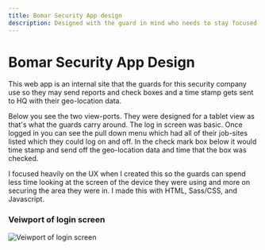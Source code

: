 ```yaml
---
title: Bomar Security App design
description: Designed with the guard in mind who needs to stay focused on his work rather then their smartphone application.
---
```


# Bomar Security App Design

This web app is an internal site that the guards for this security company use so they may send reports and check boxes and a time stamp gets sent to HQ with their geo-location data.

Below you see the two view-ports. They were designed for a tablet view as that's what the guards carry around. The log in screen was basic. Once logged in you can see the pull down menu which had all of their job-sites listed which they could log on and off. In the check mark box below it would time stamp and send off the geo-location data and time that the box was checked.

I focused heavily on the UX when I created this so the guards can spend less time looking at the screen of the device they were using and more on securing the area they were in. I made this with HTML, Sass/CSS, and Javascript.

### Veiwport of login screen

![Veiwport of login screen](http://192.168.0.100:1111/images/bomar-log-in.jpg)